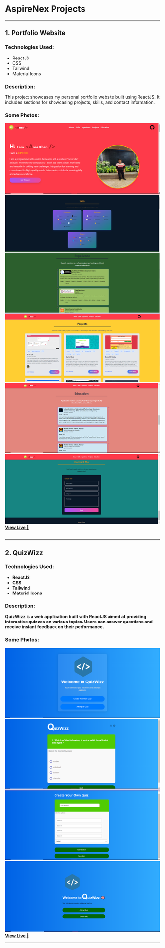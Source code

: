 <body>

  <h1><b>AspireNex Projects</b></h1>
<hr>
  <div class="project">
    <h2><b>1. Portfolio Website</b></h2>
    <h3>Technologies Used:</h3>
    <ul>
      <li>ReactJS</li>
      <li>CSS</li>
      <li>Tailwind</li>
      <li>Material Icons</li>
    </ul>
    <h3>Description:</h3>
    <p>
      This project showcases my personal portfolio website built using ReactJS. It includes sections for showcasing projects, skills, and contact information.
    </p>
    <h3>Some Photos:</h3>
    <img src="Screenshots/p1-1.PNG" alt="portfolio-home">
    <img src="Screenshots/p1-2.PNG" alt="portfolio-home">
    <img src="Screenshots/p1-3.PNG" alt="portfolio-home">
    <img src="Screenshots/p1-4.PNG" alt="portfolio-home">
    <img src="Screenshots/p1-5.PNG" alt="portfolio-home">
    <img src="Screenshots/p1-6.PNG" alt="portfolio-home">
    <br>
    <a class="live-project" href="https://mywebsite-anas727189s-projects.vercel.app/"><b>View Live 🚀<b></a>
  </div>
      <br>
  <hr>

  <div class="project">
    <h2><b>2. QuizWizz</b></h2>
    <h3>Technologies Used:</h3>
    <ul>
      <li>ReactJS</li>
      <li>CSS</li>
      <li>Tailwind</li>
      <li>Material Icons</li>
    </ul>
    <h3>Description:</h3>
    <p>
      QuizWizz is a web application built with ReactJS aimed at providing interactive quizzes on various topics. Users can answer questions and receive instant feedback on their performance.
    </p>
    <h3>Some Photos:</h3>
    <img src="Screenshots/p2-1.PNG" alt="quiz-home">
    <img src="Screenshots/p2-2.PNG" alt="quizz-home">
    <img src="Screenshots/p2-3.PNG" alt="quizz-home">
    <img src="Screenshots/p2-4.PNG" alt="quizz-home">
    <br>
    <a class="live-project" href="https://quizwizz-lay1d5n3w-anas727189s-projects.vercel.app/"><b>View Live 🚀<b></a>
  </div>

</body>
</html>
<hr>
